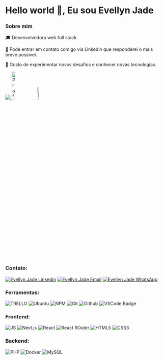 <h1 align="left">Hello world 👋, Eu sou Evellyn Jade</h1>
<h3 align="left">Sobre mim</h3>
<p align="left">🎓 Desenvolvedora web full stack.</p>
<p align="left">💬 Pode entrar em contato comigo via Linkedin que responderei o mais breve possível.</p>
<p align="left">📝 Gosto de experimentar novos desafios e conhecer novas tecnologias.</p>


<a href="https://www.linkedin.com/in/evellyn-jade-76b3451bb/" target="_blank" rel="noreferrer"><img
src="https://img.shields.io/github/followers/evellyn-jade-76b3451bb?logo=github&style=for-the-badge&color=0891b2&labelColor=1c1917" />
</a>
 <img alt="Profile visitors" width="15%" src="https://komarev.com/ghpvc/?username=evellyn-jade"/>
  <img alt="Stars" width="10%" src="https://img.shields.io/github/stars/kaioruan?style=social"/>

<h3 align="left">Contato:</h3>
<p align="left">
 <a href="https://www.linkedin.com/in/evellyn-jade-76b3451bb/" target="blank"><img src="https://img.shields.io/badge/LinkedIn-0077B5?style=for-the-badge&logo=linkedin&logoColor=white" alt="Evellyn Jade Linkedin"/></a>
<a href="mailto:jadevellyn@gmail.com" target="blank"><img src="https://img.shields.io/badge/Gmail-D14836?style=for-the-badge&logo=gmail&logoColor=white" alt="Evellyn Jade Email"/></a>
 <a href="http://wa.me/5579988593329" target="blank"><img src="https://img.shields.io/badge/WhatsApp-25D366?style=for-the-badge&logo=whatsapp&logoColor=white" alt="Evellyn Jade WhatsApp"/></a>
</p>

<h3 align="left">Ferramentas:</h3>
<p align="left">
 <img src="https://img.shields.io/badge/Trello-0052CC?style=for-the-badge&logo=trello&logoColor=white" alt="TRELLO"/>
 <img src="https://img.shields.io/badge/Ubuntu-E95420?style=for-the-badge&logo=ubuntu&logoColor=white" alt="Ubuntu"/>
 <img src="https://img.shields.io/badge/NPM-%23000000.svg?style=for-the-badge&logo=npm&logoColor=white" alt="NPM" />
 <img src="https://img.shields.io/badge/git-%23F05033.svg?style=for-the-badge&logo=git&logoColor=white" alt="Git" />
 <img src="https://img.shields.io/badge/github-%23121011.svg?style=for-the-badge&logo=github&logoColor=white" alt="Github" />
 <img src="https://img.shields.io/badge/VSCode-0078D4?style=for-the-badge&logo=visual%20studio%20code&logoColor=white" alt="VSCode Badge"/>
</p>

<h3 align="left">Frontend:</h3>
<p align="left">
 <img src="https://img.shields.io/badge/JavaScript-323330?style=for-the-badge&logo=javascript&logoColor=F7DF1E" alt="JS"/>
 <img src="https://img.shields.io/badge/Next.js-%23000000.svg?style=for-the-badge&logo=next.js&logoColor=white" alt="Next.js"/>
 <img src="https://img.shields.io/badge/React-20232A?style=for-the-badge&logo=react&logoColor=61DAFB" alt="React"/>
 <img src="https://img.shields.io/badge/React_Router-CA4245?style=for-the-badge&logo=react-router&logoColor=white" alt="React ROuter"/>
 <img src="https://img.shields.io/badge/HTML5-E34F26?style=for-the-badge&logo=html5&logoColor=white" alt="HTML5"/>
 <img src="https://img.shields.io/badge/CSS3-1572B6?style=for-the-badge&logo=css3&logoColor=white" alt="CSS3"/>
</p>
 
<h3 align="left">Backend:</h3>
<p align="left">
 <img src="https://img.shields.io/badge/php-20232A?style=for-the-badge&logo=php&logoColor=AEB2D5" alt="PHP"/>
 <img src="https://img.shields.io/badge/Docker-2CA5E0?style=for-the-badge&logo=docker&logoColor=white" alt="Docker"/>
 <img src="https://img.shields.io/badge/MySQL-005C84?style=for-the-badge&logo=mysql&logoColor=white" alt="MySQL"/>
</p>
